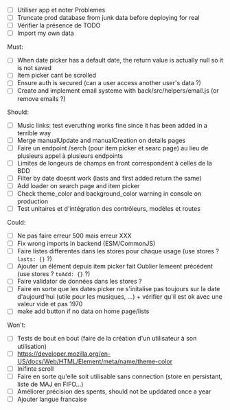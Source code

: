 - [ ] Utiliser app et noter Problemes
- [ ] Truncate prod database from junk data before deploying for real
- [ ] Vérifier la présence de TODO
- [ ] Import my own data

Must:
- [ ] When date picker has a default date, the return value is actually null so it is not saved
- [ ] Item picker cant be scrolled
- [ ] Ensure auth is secured (can a user access another user's data ?)
- [ ] Create and implement email systeme with back/src/helpers/email.js (or remove emails ?)

Should:
- [ ] Music links: test everuthing works fine since it has been added in a terrible way
- [ ] Merge manualUpdate and manualCreation on details pages
- [ ] Faire un endpoint /serch (pour item picker et searc page) au lieu de plusieurs appel à plusieurs endpoints
- [ ] Limites de longeurs de champs en front correspondent à celles de la BDD
- [ ] Filter by date doesnt work (lasts and first added return the same)
- [ ] Add loader on search page and item picker
- [ ] Check theme_color and background_color warning in console on production
- [ ] Test unitaires et d'intégration des contrôleurs, modèles et routes

Could:
- [ ] Ne pas faire erreur 500 mais erreur XXX
- [ ] Fix wrong imports in backend (ESM/CommonJS)
- [ ] Faire listes differentes dans les stores pour chaque usage (use stores ? `lasts: {}` ?)
- [ ] Ajouter un élément depuis item picker fait Oublier lemeent précédent (use stores ? `toAdd: {}` ?)
- [ ] Faire validator de données dans les stores ?
- [ ] Faire en sorte que les dates picker ne s'initalise pas toujours sur la date d'aujourd'hui (utile pour les musiques, …) + vérifier qu'il est ok avec une valeur vide et pas 1970
- [ ] make add button if no data on home page/lists

Won't:
- [ ] Tests de bout en bout (faire de la création d'un utilisateur à son utilisation)
- [ ] https://developer.mozilla.org/en-US/docs/Web/HTML/Element/meta/name/theme-color
- [ ] Inifinte scroll
- [ ] Faire en sorte qu'elle soit utilisable sans connection (store en persistant, liste de MAJ en FIFO...)
- [ ] Améliorer précision des spents, should not be upddated once a year
- [ ] Ajouter langue francaise